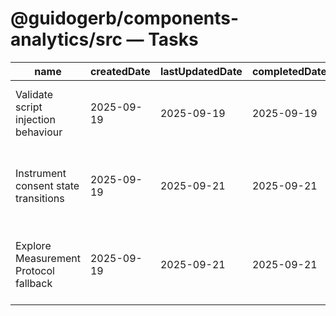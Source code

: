 # @guidogerb/components-analytics/src — Tasks

| name                                  | createdDate | lastUpdatedDate | completedDate | status   | description                                                                                  |
| ------------------------------------- | ----------- | --------------- | ------------- | -------- | -------------------------------------------------------------------------------------------- |
| Validate script injection behaviour   | 2025-09-19  | 2025-09-19      | 2025-09-19    | complete | Reviewed unit tests to ensure GA tags load once and respect debug/sendPageView props.        |
| Instrument consent state transitions  | 2025-09-19  | 2025-09-21      | 2025-09-21    | complete | Track when default vs. updated consent calls execute so future CMP integrations can hook in. |
| Explore Measurement Protocol fallback | 2025-09-19  | 2025-09-21      | 2025-09-21    | complete | Prototype server-side event mirroring for non-JS clients using GA Measurement Protocol.      |
